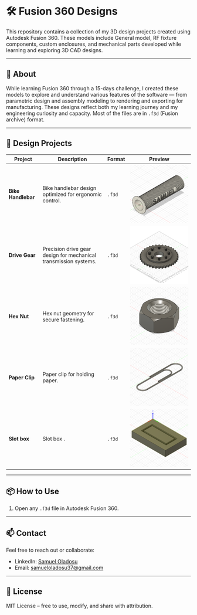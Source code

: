# 🛠️ Fusion 360 Designs

This repository contains a collection of my 3D design projects created using Autodesk Fusion 360. These models include General model, RF fixture components, custom enclosures, and mechanical parts developed while learning and exploring 3D CAD designs.

---

## 📌 About

While learning Fusion 360 through a 15-days challenge, I created these models to explore and understand various features of the software — from parametric design and assembly modeling to rendering and exporting for manufacturing. These designs reflect both my learning journey and my engineering curiosity and capacity. Most of the files are in `.f3d` (Fusion archive) format.

---

## 📂 Design Projects

| Project | Description | Format | Preview |
|--------|-------------|--------|---------|
| **Bike Handlebar** | Bike handlebar design optimized for ergonomic control. | `.f3d` | ![Preview](https://github.com/samueloladosu37/fusion360-sample-modeling/blob/main/Day%20%237%20-%20Bike%20Handlebar%20Grip%20v2.png) |
| **Drive Gear** | Precision drive gear design for mechanical transmission systems. | `.f3d`| ![Preview](https://github.com/samueloladosu37/fusion360-sample-modeling/blob/main/Day%20%2312%20Gear%20Drive%20v3.png) |
| **Hex Nut** | Hex nut geometry for secure fastening. | `.f3d` | ![Preview](https://github.com/samueloladosu37/fusion360-sample-modeling/blob/main/Day%20%236%20-%20Hex%20Nut%20v2.png) |
| **Paper Clip** | Paper clip for holding paper. | `.f3d` | ![Preview](https://github.com/samueloladosu37/fusion360-sample-modeling/blob/main/Day%233-%20Paperclip%20v2.png) |
| **Slot box** | Slot box . | `.f3d` | ![Preview](https://github.com/samueloladosu37/fusion360-sample-modeling/blob/main/Day%20%2314%20Slot%20Box%20v1.png) |

---

## 📦 How to Use

1. Open any `.f3d` file in Autodesk Fusion 360.
   

---

## 📫 Contact

Feel free to reach out or collaborate:

- LinkedIn: [Samuel Oladosu](https://www.linkedin.com/in/samueloladosu/)
- Email: [samueloladosu37@gmail.com](mailto:samueloladosu37@gmail.com)

---

## 📄 License

MIT License – free to use, modify, and share with attribution.
